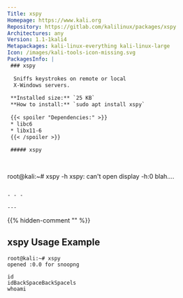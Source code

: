 ```yaml
---
Title: xspy
Homepage: https://www.kali.org
Repository: https://gitlab.com/kalilinux/packages/xspy
Architectures: any
Version: 1.1-1kali4
Metapackages: kali-linux-everything kali-linux-large 
Icon: /images/kali-tools-icon-missing.svg
PackagesInfo: |
 ### xspy
 
  Sniffs keystrokes on remote or local
  X-Windows servers.
 
 **Installed size:** `25 KB`  
 **How to install:** `sudo apt install xspy`  
 
 {{< spoiler "Dependencies:" >}}
 * libc6 
 * libx11-6
 {{< /spoiler >}}
 
 ##### xspy
 
 
 ```
 root@kali:~# xspy -h
 xspy: can't open display -h:0
 blah.... 
 ```
 
 - - -
 
---
```

{{% hidden-comment "<!--Do not edit anything above this line-->" %}}

## xspy Usage Example

```
root@kali:~# xspy
opened :0.0 for snoopng

id
idBackSpaceBackSpacels
whoami
```
